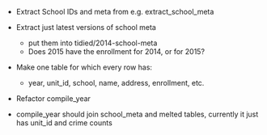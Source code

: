 - Extract School IDs and meta from e.g. extract_school_meta
- Extract just latest versions of school meta
  + put them into tidied/2014-school-meta
  + Does 2015 have the enrollment for 2014, or for 2015?
- Make one table for which every row has:
  + year, unit_id, school, name, address, enrollment, etc.


- Refactor compile_year
- compile_year should join school_meta and melted tables, currently it just has unit_id and crime counts
